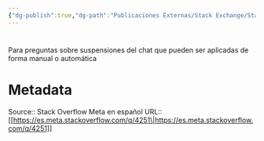 ```yaml
---
{"dg-publish":true,"dg-path":"Publicaciones Externas/Stack Exchange/Stack Overflow en español/Stack Overflow en español Meta/es.meta.stackoverflow.com-4251.md","permalink":"/publicaciones-externas/stack-exchange/stack-overflow-en-espanol/stack-overflow-en-espanol-meta/es-meta-stackoverflow-com-4251/","hide":true,"noteIcon":"\"0\"","created":"2024-04-03T12:49:10.595-06:00","updated":"2024-04-05T16:44:04.197-06:00"}
---
```


# 

Para preguntas sobre suspensiones del chat que pueden ser aplicadas de forma manual o automática

# Metadata
Source:: Stack Overflow Meta en español
URL:: [[https://es.meta.stackoverflow.com/q/4251\|https://es.meta.stackoverflow.com/q/4251]]

